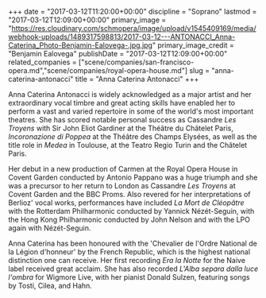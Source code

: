 +++
date = "2017-03-12T11:20:00+00:00"
discipline = "Soprano"
lastmod = "2017-03-12T12:09:00+00:00"
primary_image = "https://res.cloudinary.com/schmopera/image/upload/v1545409169/media/webhook-uploads/1489317598813/2017-03-12---ANTONACCI_Anna-Caterina_Photo-Benjamin-Ealovega-.jpg.jpg"
primary_image_credit = "Benjamin Ealovega"
publishDate = "2017-03-12T12:09:00+00:00"
related_companies = ["scene/companies/san-francisco-opera.md","scene/companies/royal-opera-house.md"]
slug = "anna-caterina-antonacci"
title = "Anna Caterina Antonacci"
+++

Anna Caterina Antonacci is widely acknowledged as a major artist and her extraordinary vocal timbre and great acting skills have enabled her to perform a vast and varied repertoire in some of the world's most important theatres. She has scored notable personal success as Cassandre *Les Troyens* with Sir John Eliot Gardiner at the Théâtre du Châtelet Paris, *Incoronazione di Poppea* at the Théâtre des Champs Elysées, as well as the title role in *Medea* in Toulouse, at the Teatro Regio Turin and the Châtelet Paris.

Her debut in a new production of Carmen at the Royal Opera House in Covent Garden conducted by Antonio Pappano was a huge triumph and she was a precursor to her return to London as Cassandre *Les Troyens* at Covent Garden and the BBC Proms. Also revered for her interpretations of Berlioz' vocal works, performances have included *La Mort de Cléopâtre* with the Rotterdam Philharmonic conducted by Yannick Nézét-Seguin, with the Hong Kong Philharmonic conducted by John Nelson and with the LPO again with Nézét-Seguin.

Anna Caterina has been honoured with the 'Chevalier de l'Ordre National de la Légion d'honneur' by the French Republic, which is the highest national distinction one can receive. Her first recording *Era la Notte* for the Naive label received great acclaim. She has also recorded *L'Alba separa dalla luce l'ombra* for Wigmore Live, with her pianist Donald Sulzen, featuring songs by Tosti, Cilea, and Hahn.
